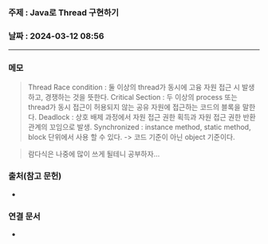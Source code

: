 ### 주제 : Java로 Thread 구현하기

### 날짜 : 2024-03-12 08:56
----
### 메모
> Thread
> Race condition : 둘 이상의 thread가 동시에 고융 자원 접근 시 발생하고, 경쟁하는 것을 뜻한다.
> Critical Section : 두 이상의 process 또는 thread가 동시 접근이 허용되지 않는 공유 자원에 접근하는 코드의 블록을 말한다.
> Deadlock : 상호 배제 과정에서 자원 접근 권한 획득과 자원 접근 권한 반환 관계의 꼬임으로 발생.
> Synchronized : instance method, static method, block 단위에서 사용 할 수 있다. -> 코드 기준이 아닌 object 기준이다.
> 

> 람다식은 나중에 많이 쓰게 될테니 공부하자...
> 

### 출처(참고 문헌)
-

### 연결 문서
-
